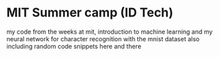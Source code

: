 # MIT Summer camp (ID Tech)
my code from the weeks at mit, introduction to machine learning and my neural network for character recognition with the mnist dataset
also including random code snippets here and there

